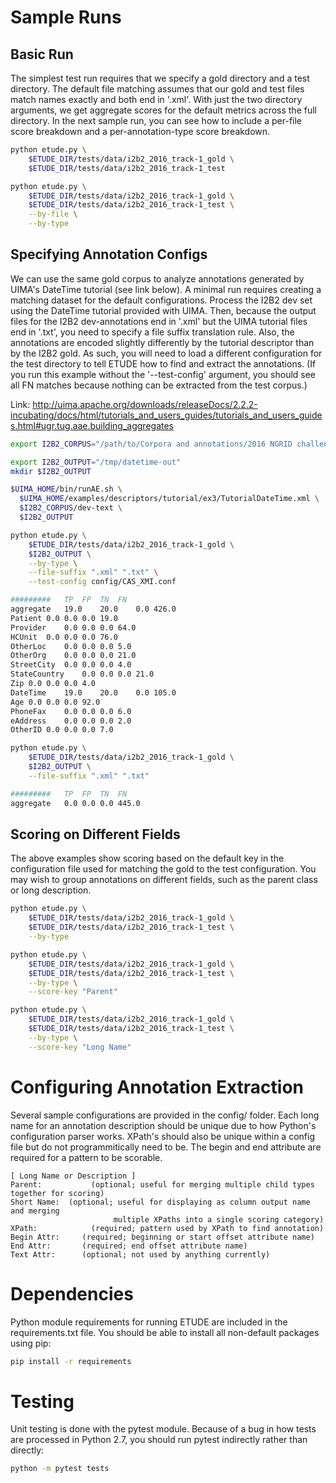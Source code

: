 
Sample Runs
=========

Basic Run
--------

The simplest test run requires that we specify a gold directory and a
test directory.  The default file matching assumes that our gold and
test files match names exactly and both end in '.xml'.  With just the
two directory arguments, we get aggregate scores for the default
metrics across the full directory.  In the next sample run, you can
see how to include a per-file score breakdown and a
per-annotation-type score breakdown.

```bash
python etude.py \
    $ETUDE_DIR/tests/data/i2b2_2016_track-1_gold \
    $ETUDE_DIR/tests/data/i2b2_2016_track-1_test

python etude.py \
    $ETUDE_DIR/tests/data/i2b2_2016_track-1_gold \
    $ETUDE_DIR/tests/data/i2b2_2016_track-1_test \
	--by-file \
	--by-type

```


Specifying Annotation Configs
--------------------------

We can use the same gold corpus to analyze annotations generated by
UIMA's DateTime tutorial (see link below). A minimal run requires
creating a matching dataset for the default configurations. Process
the I2B2 dev set using the DateTime tutorial provided with UIMA. Then,
because the output files for the I2B2 dev-annotations end in '.xml'
but the UIMA tutorial files end in '.txt', you need to specify a file
suffix translation rule. Also, the annotations are encoded slightly
differently by the tutorial descriptor than by the I2B2 gold.  As
such, you will need to load a different configuration for the test
directory to tell ETUDE how to find and extract the annotations.  (If
you run this example without the '--test-config' argument, you should
see all FN matches because nothing can be extracted from the test corpus.)

Link:  http://uima.apache.org/downloads/releaseDocs/2.2.2-incubating/docs/html/tutorials_and_users_guides/tutorials_and_users_guides.html#ugr.tug.aae.building_aggregates

```bash
export I2B2_CORPUS="/path/to/Corpora and annotations/2016 NGRID challenge (deid)/2016_track_1-deidentification"

export I2B2_OUTPUT="/tmp/datetime-out"
mkdir $I2B2_OUTPUT

$UIMA_HOME/bin/runAE.sh \
  $UIMA_HOME/examples/descriptors/tutorial/ex3/TutorialDateTime.xml \
  $I2B2_CORPUS/dev-text \
  $I2B2_OUTPUT

python etude.py \
    $ETUDE_DIR/tests/data/i2b2_2016_track-1_gold \
    $I2B2_OUTPUT \
	--by-type \
	--file-suffix ".xml" ".txt" \
	--test-config config/CAS_XMI.conf

#########	TP	FP	TN	FN
aggregate	19.0	20.0	0.0	426.0
Patient	0.0	0.0	0.0	19.0
Provider	0.0	0.0	0.0	64.0
HCUnit	0.0	0.0	0.0	76.0
OtherLoc	0.0	0.0	0.0	5.0
OtherOrg	0.0	0.0	0.0	21.0
StreetCity	0.0	0.0	0.0	4.0
StateCountry	0.0	0.0	0.0	21.0
Zip	0.0	0.0	0.0	4.0
DateTime	19.0	20.0	0.0	105.0
Age	0.0	0.0	0.0	92.0
PhoneFax	0.0	0.0	0.0	6.0
eAddress	0.0	0.0	0.0	2.0
OtherID	0.0	0.0	0.0	7.0

python etude.py \
    $ETUDE_DIR/tests/data/i2b2_2016_track-1_gold \
    $I2B2_OUTPUT \
	--file-suffix ".xml" ".txt"

#########	TP	FP	TN	FN
aggregate	0.0	0.0	0.0	445.0

```

Scoring on Different Fields
-----------------------

The above examples show scoring based on the default key in the
configuration file used for matching the gold to the test
configuration.  You may wish to group annotations on different fields,
such as the parent class or long description.

```bash
python etude.py \
    $ETUDE_DIR/tests/data/i2b2_2016_track-1_gold \
    $ETUDE_DIR/tests/data/i2b2_2016_track-1_test \
	--by-type

python etude.py \
    $ETUDE_DIR/tests/data/i2b2_2016_track-1_gold \
    $ETUDE_DIR/tests/data/i2b2_2016_track-1_test \
	--by-type \
	--score-key "Parent"

python etude.py \
    $ETUDE_DIR/tests/data/i2b2_2016_track-1_gold \
    $ETUDE_DIR/tests/data/i2b2_2016_track-1_test \
	--by-type \
	--score-key "Long Name"

```

Configuring Annotation Extraction
========================

Several sample configurations are provided in the config/ folder.
Each long name for an annotation description should be unique due to how Python's configuration parser works.
XPath's should also be unique within a config file but do not programmitically need to be.
The begin and end attribute are required for a pattern to be scorable.

```
[ Long Name or Description ]
Parent:           (optional; useful for merging multiple child types together for scoring)
Short Name:  (optional; useful for displaying as column output name and merging
                       multiple XPaths into a single scoring category)
XPath:            (required; pattern used by XPath to find annotation)
Begin Attr:     (required; beginning or start offset attribute name)
End Attr:       (required; end offset attribute name)
Text Attr:      (optional; not used by anything currently)
```

Dependencies
==========

Python module requirements for running ETUDE are included in the requirements.txt file.
You should be able to install all non-default packages using pip:

```bash
pip install -r requirements
```

Testing
=====

Unit testing is done with the pytest module.
Because of a bug in how tests are processed in Python 2.7, you should run pytest indirectly rather than directly:

```bash
python -m pytest tests
```
